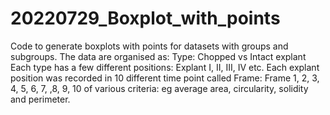# 20220729_Boxplot_with_points
Code to generate boxplots with points for datasets with groups and subgroups.
The data are organised as: 
Type: Chopped vs Intact explant
Each type has a few different positions: Explant I, II, III, IV etc. 
Each explant position was recorded in 10 different time point called Frame: Frame 1, 2, 3, 4, 5, 6, 7, ,8, 9, 10 of various criteria: eg average area, circularity, solidity and perimeter.  
